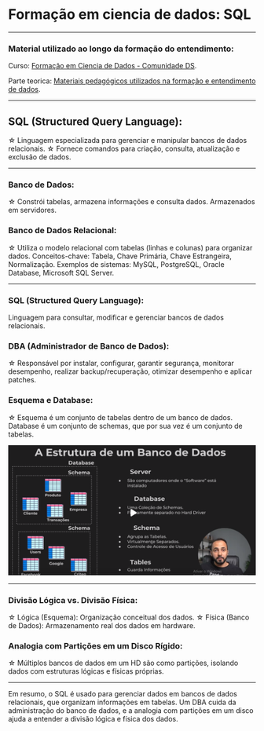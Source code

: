 # Formação em ciencia de dados: SQL 
---
### Material utilizado ao longo da formação do entendimento: 

Curso: [Formação em Ciencia de Dados - Comunidade DS](https://www.comunidadeds.com/formacao-profissional-ciencia-de-dados?gad_source=1&gclid=CjwKCAiAlJKuBhAdEiwAnZb7lek6ybIYm2eBR3Dg5b1iDiUAiW0dFzG_0BbpxmcAHc3kdFtoggtr1BoCnQoQAvD_BwE).

Parte teorica: [Materiais pedagógicos utilizados na formação e entendimento de dados](https://github.com/Maysa502/Database-Exploration/tree/main/Livros).

---

<!-- 5/02/24 - Segunda-Feira -->




<!-- Aulas 1 & 2 -->

## SQL (Structured Query Language):

☆ Linguagem especializada para gerenciar e manipular bancos de dados relacionais.
☆ Fornece comandos para criação, consulta, atualização e exclusão de dados.

---
### Banco de Dados:

☆ Constrói tabelas, armazena informações e consulta dados.
Armazenados em servidores.


### Banco de Dados Relacional:

☆ Utiliza o modelo relacional com tabelas (linhas e colunas) para organizar dados.
Conceitos-chave: Tabela, Chave Primária, Chave Estrangeira, Normalização.
Exemplos de sistemas: MySQL, PostgreSQL, Oracle Database, Microsoft SQL Server.

---
### SQL (Structured Query Language):

Linguagem para consultar, modificar e gerenciar bancos de dados relacionais.

### DBA (Administrador de Banco de Dados):

☆ Responsável por instalar, configurar, garantir segurança, monitorar desempenho, realizar backup/recuperação, otimizar desempenho e aplicar patches.

### Esquema e Database:

☆ Esquema é um conjunto de tabelas dentro de um banco de dados.
Database é um conjunto de schemas, que por sua vez é um conjunto de tabelas.

!['Esquema](aula2.PNG)

---
### Divisão Lógica vs. Divisão Física:

☆ Lógica (Esquema): Organização conceitual dos dados.
☆ Física (Banco de Dados): Armazenamento real dos dados em hardware.

### Analogia com Partições em um Disco Rígido:

☆ Múltiplos bancos de dados em um HD são como partições, isolando dados com estruturas lógicas e físicas próprias.

---
Em resumo, o SQL é usado para gerenciar dados em bancos de dados relacionais, que organizam informações em tabelas. Um DBA cuida da administração do banco de dados, e a analogia com partições em um disco ajuda a entender a divisão lógica e física dos dados.

